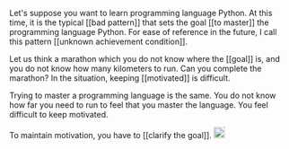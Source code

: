 
Let's suppose you want to learn programming language Python. At this time, it is the typical [[bad pattern]] that sets the goal [[to master]] the programming language Python. For ease of reference in the future, I call this pattern [[unknown achievement condition]].

Let us think a marathon which you do not know where the [[goal]] is, and you do not know how many kilometers to run. Can you complete the marathon? In the situation, keeping [[motivated]] is difficult.

Trying to master a programming language is the same.
You do not know how far you need to run to feel that you master the language. You feel difficult to keep motivated.

To maintain motivation, you have to [[clarify the goal]].
<img src='https://scrapbox.io/api/pages/nishio/en/icon' alt='en.icon' height="19.5"/>
